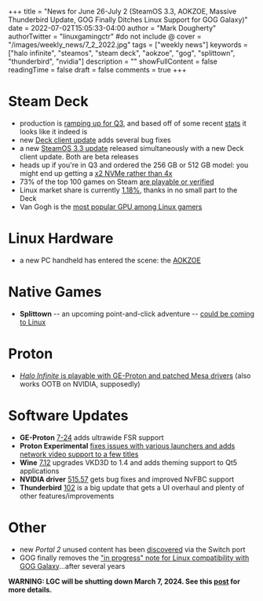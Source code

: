 +++
title = "News for June 26-July 2 (SteamOS 3.3, AOKZOE, Massive Thunderbird Update, GOG Finally Ditches Linux Support for GOG Galaxy)"
date = 2022-07-02T15:05:33-04:00
author = "Mark Dougherty"
authorTwitter = "linuxgamingctr" #do not include @
cover = "/images/weekly_news/7_2_2022.jpg"
tags = ["weekly news"]
keywords = ["halo infinite", "steamos", "steam deck", "aokzoe", "gog", "splittown", "thunderbird", "nvidia"]
description = ""
showFullContent = false
readingTime = false
draft = false
comments = true
+++
# Steam Deck
- production is [ramping up for Q3](https://linuxgamingcentral.com/posts/steam-deck-production-ramping-up-for-q3/), and based off of some recent [stats](https://www.reddit.com/r/SteamDeck/comments/vpg4e1/valve_was_not_kidding_about_ramping_production/) it looks like it indeed is
- new [Deck client update](https://linuxgamingcentral.com/posts/steam-deck-client-update-6-27-2022/) adds several bug fixes
- a new [SteamOS 3.3 update](https://linuxgamingcentral.com/posts/new-steamos-3.3-beta-update-and-new-deck-client-beta/) released simultaneously with a new Deck client update. Both are beta releases
- heads up if you're in Q3 and ordered the 256 GB or 512 GB model: you might end up getting a [x2 NVMe rather than 4x](https://www.gamingonlinux.com/2022/06/some-steam-decks-ship-with-an-x2-ssd-instead-of-an-x4-ssd/)
- 73% of the top 100 games on Steam [are playable or verified](https://www.gamingonlinux.com/2022/06/73-of-the-top-100-most-popular-steam-games-are-playable-on-steam-deck/)
- Linux market share is currently [1.18%](https://www.gamingonlinux.com/2022/07/linux-share-on-steam-hits-highest-peak-in-years-thanks-to-steam-deck/), thanks in no small part to the Deck
- Van Gogh is the [most popular GPU among Linux gamers](https://www.reddit.com/r/SteamDeck/comments/vpimr9/steam_decks_apu_is_now_the_most_popular_gpu_among/)

# Linux Hardware
- a new PC handheld has entered the scene: the [AOKZOE](https://linuxgamingcentral.com/posts/aokzoe/)

# Native Games
- **Splittown** -- an upcoming point-and-click adventure -- [could be coming to Linux](https://linuxgamingcentral.com/posts/splittown-upcoming-point-n-click/)

# Proton
- [*Halo Infinite* is playable with GE-Proton and patched Mesa drivers](https://linuxgamingcentral.com/posts/halo-infinite-now-runs-with-ge-proton/) (also works OOTB on NVIDIA, supposedly)

# Software Updates
- **GE-Proton** [7-24](https://linuxgamingcentral.com/posts/ge-proton7-24-released/) adds ultrawide FSR support
- **Proton Experimental** [fixes issues with various launchers and adds network video support to a few titles](https://linuxgamingcentral.com/posts/proton-experimental-update-6-30-2022/)
- **Wine** [7.12](https://linuxgamingcentral.com/posts/wine-7.12-released/) upgrades VKD3D to 1.4 and adds theming support to Qt5 applications
- **NVIDIA driver** [515.57](https://www.phoronix.com/scan.php?page=news_item&px=NVIDIA-515.57-Linux-Driver) gets bug fixes and improved NvFBC support
- **Thunderbird** [102](https://www.phoronix.com/scan.php?page=news_item&px=Thunderbird-102-Released) is a big update that gets a UI overhaul and plenty of other features/improvements

# Other
- new *Portal 2* unused content has been [discovered](https://linuxgamingcentral.com/posts/portal-2-beta-content-datamined/) via the Switch port
- GOG finally removes the ["in progress" note for Linux compatibility with GOG Galaxy](https://www.gamingonlinux.com/2022/07/gog-finally-remove-the-false-qin-progressq-note-about-gog-galaxy-for-linux/)...after several years

**WARNING: LGC will be shutting down March 7, 2024. See this [post](https://linuxgamingcentral.com/posts/the-end-of-lgc/) for more details.**
